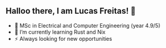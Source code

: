 ## Halloo there, I am Lucas Freitas! 👋

<!--
**lucasgmf/lucasgmf** is a ✨ _special_ ✨ repository because its `README.md` (this file) appears on your GitHub profile.

Here are some ideas to get you started:
-->
- 🌱 MSc in Electrical and Computer Engineering (year 4.9/5)
- 🔭 I’m currently learning Rust and Nix
- ⚡ Always looking for new opportunities 
